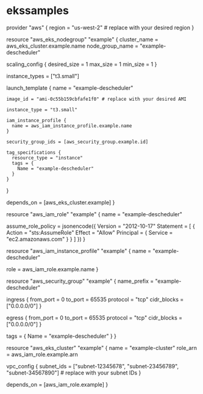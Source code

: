 # ekssamples

provider "aws" {
  region = "us-west-2" # replace with your desired region
}

resource "aws_eks_nodegroup" "example" {
  cluster_name    = aws_eks_cluster.example.name
  node_group_name = "example-descheduler"

  scaling_config {
    desired_size = 1
    max_size     = 1
    min_size     = 1
  }

  instance_types = ["t3.small"]

  launch_template {
    name = "example-descheduler"

    image_id = "ami-0c55b159cbfafe1f0" # replace with your desired AMI

    instance_type = "t3.small"

    iam_instance_profile {
      name = aws_iam_instance_profile.example.name
    }

    security_group_ids = [aws_security_group.example.id]

    tag_specifications {
      resource_type = "instance"
      tags = {
        Name = "example-descheduler"
      }
    }
  }

  depends_on = [aws_eks_cluster.example]
}

resource "aws_iam_role" "example" {
  name = "example-descheduler"

  assume_role_policy = jsonencode({
    Version = "2012-10-17"
    Statement = [
      {
        Action = "sts:AssumeRole"
        Effect = "Allow"
        Principal = {
          Service = "ec2.amazonaws.com"
        }
      }
    ]
  })
}

resource "aws_iam_instance_profile" "example" {
  name = "example-descheduler"

  role = aws_iam_role.example.name
}

resource "aws_security_group" "example" {
  name_prefix = "example-descheduler"

  ingress {
    from_port = 0
    to_port   = 65535
    protocol  = "tcp"
    cidr_blocks = ["0.0.0.0/0"]
  }

  egress {
    from_port = 0
    to_port   = 65535
    protocol  = "tcp"
    cidr_blocks = ["0.0.0.0/0"]
  }

  tags = {
    Name = "example-descheduler"
  }
}

resource "aws_eks_cluster" "example" {
  name     = "example-cluster"
  role_arn = aws_iam_role.example.arn

  vpc_config {
    subnet_ids = ["subnet-12345678", "subnet-23456789", "subnet-34567890"] # replace with your subnet IDs
  }

  depends_on = [aws_iam_role.example]
}
